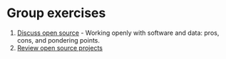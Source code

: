 # Group exercises

1. [Discuss open source](01-discuss-open-source) - Working openly with software and data: pros, cons, and pondering points.
2. [Review open source projects](02-review-open-source-projects)
